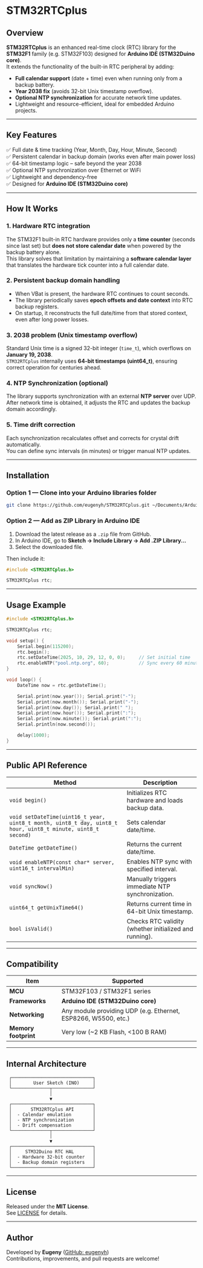 # STM32RTCplus

## Overview  
**STM32RTCplus** is an enhanced real-time clock (RTC) library for the **STM32F1** family (e.g. STM32F103) designed for **Arduino IDE (STM32Duino core)**.  
It extends the functionality of the built-in RTC peripheral by adding:
- **Full calendar support** (date + time) even when running only from a backup battery.
- **Year 2038 fix** (avoids 32-bit Unix timestamp overflow).
- **Optional NTP synchronization** for accurate network time updates.
- Lightweight and resource-efficient, ideal for embedded Arduino projects.

---

## Key Features  
✅ Full date & time tracking (Year, Month, Day, Hour, Minute, Second)  
✅ Persistent calendar in backup domain (works even after main power loss)  
✅ 64-bit timestamp logic – safe beyond the year 2038  
✅ Optional NTP synchronization over Ethernet or WiFi  
✅ Lightweight and dependency-free  
✅ Designed for **Arduino IDE (STM32Duino core)**  

---

## How It Works  

### 1. Hardware RTC integration  
The STM32F1 built-in RTC hardware provides only a **time counter** (seconds since last set) but **does not store calendar date** when powered by the backup battery alone.  
This library solves that limitation by maintaining a **software calendar layer** that translates the hardware tick counter into a full calendar date.

### 2. Persistent backup domain handling  
- When VBat is present, the hardware RTC continues to count seconds.  
- The library periodically saves **epoch offsets and date context** into RTC backup registers.  
- On startup, it reconstructs the full date/time from that stored context, even after long power losses.

### 3. 2038 problem (Unix timestamp overflow)  
Standard Unix time is a signed 32-bit integer (`time_t`), which overflows on **January 19, 2038**.  
`STM32RTCplus` internally uses **64-bit timestamps (uint64_t)**, ensuring correct operation for centuries ahead.

### 4. NTP Synchronization (optional)  
The library supports synchronization with an external **NTP server** over UDP.  
After network time is obtained, it adjusts the RTC and updates the backup domain accordingly.

### 5. Time drift correction  
Each synchronization recalculates offset and corrects for crystal drift automatically.  
You can define sync intervals (in minutes) or trigger manual NTP updates.

---

## Installation  

### Option 1 — Clone into your Arduino libraries folder  
```bash
git clone https://github.com/eugenyh/STM32RTCplus.git ~/Documents/Arduino/libraries/STM32RTCplus
```

### Option 2 — Add as ZIP Library in Arduino IDE  
1. Download the latest release as a `.zip` file from GitHub.  
2. In Arduino IDE, go to **Sketch → Include Library → Add .ZIP Library...**  
3. Select the downloaded file.  

Then include it:
```cpp
#include <STM32RTCplus.h>

STM32RTCplus rtc;
```

---

## Usage Example  

```cpp
#include <STM32RTCplus.h>

STM32RTCplus rtc;

void setup() {
    Serial.begin(115200);
    rtc.begin();
    rtc.setDateTime(2025, 10, 29, 12, 0, 0);     // Set initial time
    rtc.enableNTP("pool.ntp.org", 60);           // Sync every 60 minutes
}

void loop() {
    DateTime now = rtc.getDateTime();

    Serial.print(now.year()); Serial.print("-");
    Serial.print(now.month()); Serial.print("-");
    Serial.print(now.day()); Serial.print(" ");
    Serial.print(now.hour()); Serial.print(":");
    Serial.print(now.minute()); Serial.print(":");
    Serial.println(now.second());

    delay(1000);
}
```

---

## Public API Reference  

| Method | Description |
|--------|--------------|
| `void begin()` | Initializes RTC hardware and loads backup data. |
| `void setDateTime(uint16_t year, uint8_t month, uint8_t day, uint8_t hour, uint8_t minute, uint8_t second)` | Sets calendar date/time. |
| `DateTime getDateTime()` | Returns the current date/time. |
| `void enableNTP(const char* server, uint16_t intervalMin)` | Enables NTP sync with specified interval. |
| `void syncNow()` | Manually triggers immediate NTP synchronization. |
| `uint64_t getUnixTime64()` | Returns current time in 64-bit Unix timestamp. |
| `bool isValid()` | Checks RTC validity (whether initialized and running). |

---

## Compatibility  

| Item | Supported |
|------|------------|
| **MCU** | STM32F103 / STM32F1 series |
| **Frameworks** | **Arduino IDE (STM32Duino core)** |
| **Networking** | Any module providing UDP (e.g. Ethernet, ESP8266, W5500, etc.) |
| **Memory footprint** | Very low (~2 KB Flash, <100 B RAM) |

---

## Internal Architecture  

```text
 ┌──────────────────────────────┐
 │        User Sketch (INO)     │
 └──────────────┬───────────────┘
                │
                ▼
 ┌──────────────────────────────┐
 │       STM32RTCplus API       │
 │  - Calendar emulation        │
 │  - NTP synchronization       │
 │  - Drift compensation        │
 └──────────────┬───────────────┘
                │
                ▼
 ┌──────────────────────────────┐
 │     STM32Duino RTC HAL       │
 │  - Hardware 32-bit counter   │
 │  - Backup domain registers   │
 └──────────────────────────────┘
```

---

## License  
Released under the **MIT License**.  
See [LICENSE](LICENSE) for details.

---

## Author  
Developed by **Eugeny** ([GitHub: eugenyh](https://github.com/eugenyh))  
Contributions, improvements, and pull requests are welcome!
